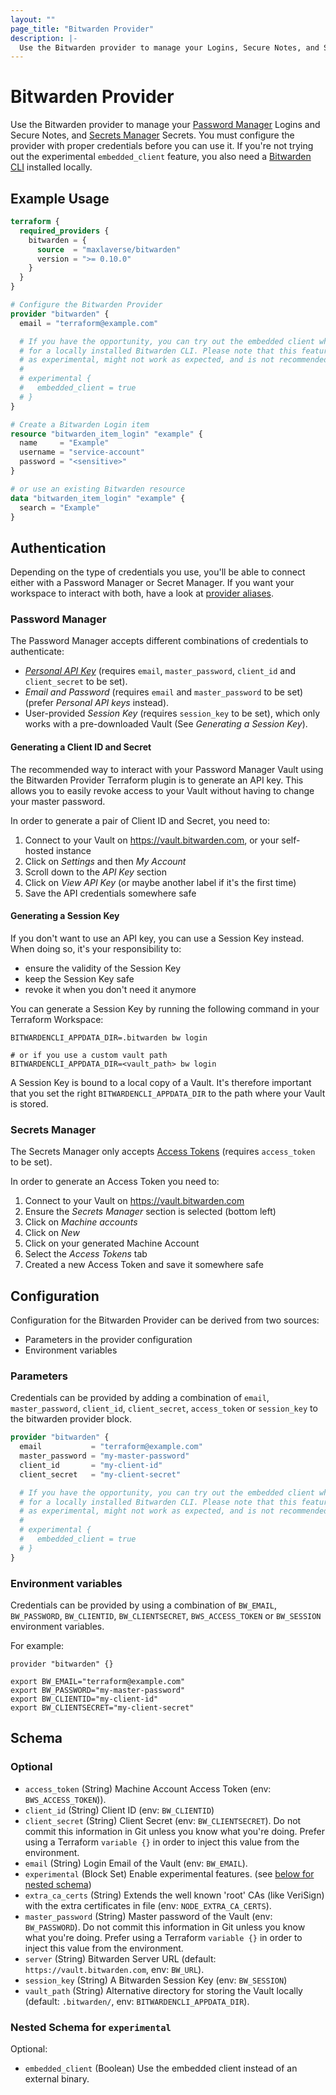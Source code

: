 ```yaml
---
layout: ""
page_title: "Bitwarden Provider"
description: |-
  Use the Bitwarden provider to manage your Logins, Secure Notes, and Secrets.
---
```


# Bitwarden Provider

Use the Bitwarden provider to manage your [Password Manager] Logins and Secure Notes, and [Secrets Manager] Secrets.
You must configure the provider with proper credentials before you can use it.
If you're not trying out the experimental `embedded_client` feature, you also need a [Bitwarden CLI] installed locally.

## Example Usage

```terraform
terraform {
  required_providers {
    bitwarden = {
      source  = "maxlaverse/bitwarden"
      version = ">= 0.10.0"
    }
  }
}

# Configure the Bitwarden Provider
provider "bitwarden" {
  email = "terraform@example.com"

  # If you have the opportunity, you can try out the embedded client which removes the need
  # for a locally installed Bitwarden CLI. Please note that this feature is still considered
  # as experimental, might not work as expected, and is not recommended for production use.
  #
  # experimental {
  #   embedded_client = true
  # }
}

# Create a Bitwarden Login item
resource "bitwarden_item_login" "example" {
  name     = "Example"
  username = "service-account"
  password = "<sensitive>"
}

# or use an existing Bitwarden resource
data "bitwarden_item_login" "example" {
  search = "Example"
}
```

## Authentication
Depending on the type of credentials you use, you'll be able to connect either with a Password Manager or Secret Manager.
If you want your workspace to interact with both, have a look at [provider aliases].

### Password Manager
The Password Manager accepts different combinations of credentials to authenticate:
* _[Personal API Key]_ (requires `email`, `master_password`, `client_id` and `client_secret` to be set).
* _Email and Password_ (requires `email` and `master_password` to be set) (prefer _Personal API keys_ instead).
* User-provided _Session Key_ (requires `session_key` to be set), which only works with a pre-downloaded Vault (See _Generating a Session Key_).

#### Generating a Client ID and Secret
The recommended way to interact with your Password Manager Vault using the Bitwarden Provider Terraform plugin is to generate an API key.
This allows you to easily revoke access to your Vault without having to change your master password.

In order to generate a pair of Client ID and Secret, you need to:
1. Connect to your Vault on https://vault.bitwarden.com, or your self-hosted instance
2. Click on _Settings_ and then _My Account_
3. Scroll down to the _API Key_ section
4. Click on _View API Key_ (or maybe another label if it's the first time)
5. Save the API credentials somewhere safe

#### Generating a Session Key

If you don't want to use an API key, you can use a Session Key instead.
When doing so, it's your responsibility to:
* ensure the validity of the Session Key
* keep the Session Key safe
* revoke it when you don't need it anymore

You can generate a Session Key by running the following command in your Terraform Workspace:
```console
BITWARDENCLI_APPDATA_DIR=.bitwarden bw login

# or if you use a custom vault path
BITWARDENCLI_APPDATA_DIR=<vault_path> bw login
```

A Session Key is bound to a local copy of a Vault. It's therefore important that you set the right `BITWARDENCLI_APPDATA_DIR` to the path where your Vault is stored.

### Secrets Manager
The Secrets Manager only accepts [Access Tokens] (requires `access_token` to be set).

In order to generate an Access Token you need to:
1. Connect to your Vault on https://vault.bitwarden.com
2. Ensure the _Secrets Manager_ section is selected (bottom left)
3. Click on _Machine accounts_
4. Click on _New_
5. Click on your generated Machine Account
6. Select the _Access Tokens_ tab
7. Created a new Access Token and save it somewhere safe


## Configuration
Configuration for the Bitwarden Provider can be derived from two sources:
* Parameters in the provider configuration
* Environment variables

### Parameters
Credentials can be provided by adding a combination of `email`, `master_password`, `client_id`, `client_secret`, `access_token` or `session_key` to the bitwarden provider block.
```terraform
provider "bitwarden" {
  email           = "terraform@example.com"
  master_password = "my-master-password"
  client_id       = "my-client-id"
  client_secret   = "my-client-secret"

  # If you have the opportunity, you can try out the embedded client which removes the need
  # for a locally installed Bitwarden CLI. Please note that this feature is still considered
  # as experimental, might not work as expected, and is not recommended for production use.
  #
  # experimental {
  #   embedded_client = true
  # }
}
```

### Environment variables
Credentials can be provided by using a combination of `BW_EMAIL`, `BW_PASSWORD`, `BW_CLIENTID`, `BW_CLIENTSECRET`, `BWS_ACCESS_TOKEN` or `BW_SESSION` environment variables.

For example:
```bitwarden
provider "bitwarden" {}
```

```console
export BW_EMAIL="terraform@example.com"
export BW_PASSWORD="my-master-password"
export BW_CLIENTID="my-client-id"
export BW_CLIENTSECRET="my-client-secret"
```

<!-- schema generated by tfplugindocs -->
## Schema

### Optional

- `access_token` (String) Machine Account Access Token (env: `BWS_ACCESS_TOKEN`)).
- `client_id` (String) Client ID (env: `BW_CLIENTID`)
- `client_secret` (String) Client Secret (env: `BW_CLIENTSECRET`). Do not commit this information in Git unless you know what you're doing. Prefer using a Terraform `variable {}` in order to inject this value from the environment.
- `email` (String) Login Email of the Vault (env: `BW_EMAIL`).
- `experimental` (Block Set) Enable experimental features. (see [below for nested schema](#nestedblock--experimental))
- `extra_ca_certs` (String) Extends the well known 'root' CAs (like VeriSign) with the extra certificates in file (env: `NODE_EXTRA_CA_CERTS`).
- `master_password` (String) Master password of the Vault (env: `BW_PASSWORD`). Do not commit this information in Git unless you know what you're doing. Prefer using a Terraform `variable {}` in order to inject this value from the environment.
- `server` (String) Bitwarden Server URL (default: `https://vault.bitwarden.com`, env: `BW_URL`).
- `session_key` (String) A Bitwarden Session Key (env: `BW_SESSION`)
- `vault_path` (String) Alternative directory for storing the Vault locally (default: `.bitwarden/`, env: `BITWARDENCLI_APPDATA_DIR`).

<a id="nestedblock--experimental"></a>
### Nested Schema for `experimental`

Optional:

- `embedded_client` (Boolean) Use the embedded client instead of an external binary.

[Password Manager]: https://bitwarden.com/products/personal/
[Secrets Manager]: https://bitwarden.com/products/secrets-manager/
[Bitwarden CLI]: https://bitwarden.com/help/article/cli/#download-and-install
[Access Tokens]: https://bitwarden.com/help/access-tokens/
[Personal API Key]: https://bitwarden.com/help/personal-api-key/
[provider aliases]: https://developer.hashicorp.com/terraform/language/providers/configuration#alias-multiple-provider-configurations

